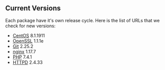 Current Versions
-----------------

Each package have it's own release cycle. Here is the list of URLs that we check for new versions:

* [CentOS](https://wiki.centos.org/Manuals/ReleaseNotes) 8.1.1911
* [OpenSSL](https://github.com/openssl/openssl/releases) 1.1.1e
* [Git](https://github.com/git/git/releases) 2.25.2
* [nginx](https://nginx.org/en/download.html) 1.17.7
* [PHP](https://github.com/php/php-src/releases) 7.4.1
* [HTTPD](https://github.com/apache/httpd/releases) 2.4.33
